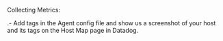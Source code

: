 Collecting Metrics:

.- Add tags in the Agent config file and show us a screenshot of your host and its tags on the Host Map page in Datadog.


